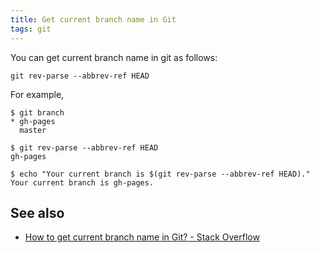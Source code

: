 ```yaml
---
title: Get current branch name in Git
tags: git
---
```


You can get current branch name in git as follows:

    git rev-parse --abbrev-ref HEAD

For example,

    $ git branch
    * gh-pages
      master

    $ git rev-parse --abbrev-ref HEAD
    gh-pages

    $ echo "Your current branch is $(git rev-parse --abbrev-ref HEAD)."
    Your current branch is gh-pages.

See also
---
* [How to get current branch name in Git? - Stack Overflow](http://stackoverflow.com/questions/6245570/how-to-get-current-branch-name-in-git)
